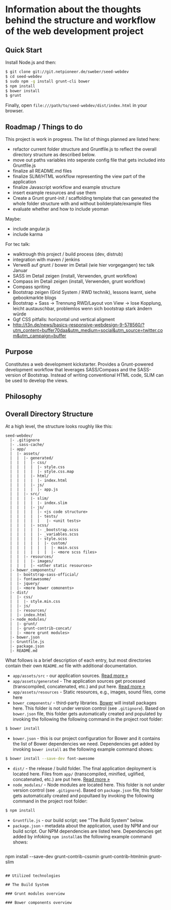 # Information about the thoughts behind the structure and workflow of the web development project 

## Quick Start

Install Node.js and then:

```sh
$ git clone git://git.netpioneer.de/sweber/seed-webdev
$ cd seed-webdev
$ sudo npm -g install grunt-cli bower
$ npm install
$ bower install
$ grunt
```

Finally, open `file:///path/to/seed-webdev/dist/index.html` in your browser.


## Roadmap / Things to do

This project is work in progress. The list of things planned are listed here:

- refactor current folder structure and Gruntfile.js to reflect the overall directory structure as described below.
- move out paths variables into seperate config file that gets included into Gruntfile.js
- finalize all README.md files
- finalize SLIM/HTML workflow representing the view part of the application
- finalize Javascript workflow and example structure
- insert example resources and use them
- Create a Grunt grunt-init / scaffolding template that can geneated the whole folder structure with and without boilderplate/example files
- evaluate whether and how to include yeoman

Maybe:

- include angular.js
- include karma

For tec talk:

- walktrough this project / build process (dev, distrub)
- integration with maven / jenkins
- Verweiß auf grunt / bower im Detail (wie hier vorgegangen) tec talk Januar
- SASS im Detail zeigen (install, Verwenden, grunt workflow)
- Compass im Detail zeigen (install, Verwenden, grunt workflow)
- Compass spriting
- Bootstrap zeigen (Grid System / RWD technik), lessons learnt, siehe gebookmarkte blogs
- Bootstrap + Sass -> Trennung RWD/Layout von View -> lose Kopplung, leicht austauschbar, problemlos wenn sich bootstrap stark ändern würde
- Ggf CSS pitfalls: horizontal und vertical aligment
- http://t3n.de/news/basics-responsive-webdesign-9-578560/?utm_content=buffer70daa&utm_medium=social&utm_source=twitter.com&utm_campaign=buffer

## Purpose

Constitutes a web development kickstarter. Provides a Grunt-powered development workflow that leverages SASS/Compass and the SASS-version of Bootstrap. Instead of writing conventional HTML code, SLIM can be used to develop the views.



## Philosophy

## Overall Directory Structure

At a high level, the structure looks roughly like this:

```
seed-webdev/
  |- .gitignore
  |- .sass-cache/
  |- app/
  |  |- assets/
  |  |  |- generated/
  |  |  |  |- css/
  |  |  |  |  |- style.css
  |  |  |  |  |- style.css.map
  |  |  |  |- html/
  |  |  |  |  |- index.html
  |  |  |  |- js/
  |  |  |  |  |- app.js
  |  |  |- src/
  |  |  |  |- slim/
  |  |  |  |  |- index.slim
  |  |  |  |- js/
  |  |  |  |  |- <js code structure>
  |  |  |  |  |- tests/
  |  |  |  |  |   |- <unit tests>
  |  |  |  |- scss/
  |  |  |  |  |- _bootstrap.scss
  |  |  |  |  |- _variables.scss
  |  |  |  |  |- style.scss
  |  |  |  |  |  |- custom/
  |  |  |  |  |  |  |- main.scss
  |  |  |  |  |  |  |- <more scss files>
  |  |  |- resources/
  |  |  |  |- images/
  |  |  |  |- <other static resources>
  |- bower_components/
  |  |- bootstrap-sass-official/
  |  |- fontawesome/
  |  |- jquery/
  |  |- <more bower comonents>
  |- dist/
  |  |- css/
  |  |  |- style.min.css
  |  |- js/
  |  |- resources/
  |  |- index.html
  |- node_modules/
  |  |- grunt/
  |  |- grunt-contrib-concat/
  |  |- <more grunt modules>
  |- bower.json
  |- Gruntfile.js
  |- package.json
  |- README.md
```

What follows is a brief description of each entry, but most directories contain
their own `README.md` file with additional documentation.

- `app/assets/src` - our application sources. [Read more &raquo;](app/assets/src/README.md)  
- `app/assets/generated` - The application sources get processed (transcompiled, concatenated, etc.) and put here. [Read more &raquo;](app/assets/generated/README.md)
- `app/assets/resources` - Static resources, e.g., images, sound files, come here
- `bower_components/` - third-party libraries. [Bower](http://bower.io) will install packages here. This folder is not under version control (see `.gitignore`). Based on `bower.json` file, this folder gets automatically created and populated by invoking the following the following command in the project root folder:
```sh
$ bower install
```
- `bower.json` - this is our project configuration for Bower and it contains the list of Bower dependencies we need. Dependencies get added by invoking `bower install` as the following example command shows:
```sh
$ bower install --save-dev font-awesome
```
- `dist/` - the release / build folder. The final application deployment is located here. Files from `app/` (transcompiled, minified, uglified, concatenated, etc.) are put here. [Read more &raquo;](dist/README.md) 
- `node_modules/` - Node modules are located here. This folder is not under version control (see `.gitignore`). Based on `package.json` file, this folder gets automatically created and popultaed by invoking the following command in the project root folder:
```sh
$ npm install
```
- `Gruntfile.js` - our build script; see "The Build System" below.
- `package.json` - metadata about the application, used by NPM and our build script. Our
  NPM dependencies are listed here. Dependencies get added by infoking `npm install`as the following example command shows:
  ```sh
npm install --save-dev grunt-contrib-cssmin grunt-contrib-htmlmin grunt-slim
  ```

## Utilized technologies

## The Build System

### Grunt modules overview

### Bower components overview